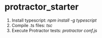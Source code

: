 # protractor_starter
1. Install typescript: *npm install -g typescript*
2. Compile .ts files: *tsc*
3. Execute Protractor tests: *protractor conf.js*
